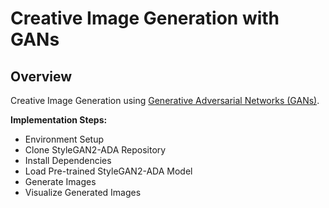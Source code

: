 # Creative Image Generation with GANs

## Overview

Creative Image Generation using [Generative Adversarial Networks (GANs)](https://en.wikipedia.org/wiki/Generative_adversarial_network).

**Implementation Steps:**

- Environment Setup
- Clone StyleGAN2-ADA Repository
- Install Dependencies
- Load Pre-trained StyleGAN2-ADA Model
- Generate Images
- Visualize Generated Images




